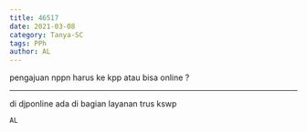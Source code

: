 ```yaml
---
title: 46517
date: 2021-03-08
category: Tanya-SC
tags: PPh
author: AL
---
```


pengajuan nppn harus ke kpp atau bisa online ?

---

di djponline ada di bagian layanan trus kswp

`AL`
